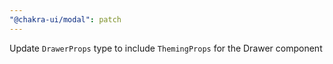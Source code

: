 ```yaml
---
"@chakra-ui/modal": patch
---
```


Update `DrawerProps` type to include `ThemingProps` for the Drawer component
